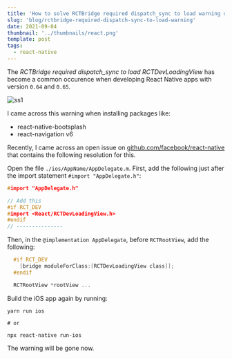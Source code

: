 ```yaml
---
title: 'How to solve RCTBridge required dispatch_sync to load warning on iOS for React Native'
slug: 'blog/rctbridge-required-dispatch-sync-to-load-warning'
date: 2021-09-04
thumbnail: '../thumbnails/react.png'
template: post
tags:
  - react-native
---
```


The _RCTBridge required dispatch_sync to load RCTDevLoadingView_ has become a common occurence when developing React Native apps with version `0.64` and `0.65`.

![ss1](https://i.imgur.com/IqzhnvQ.png)

I came across this warning when installing packages like:

- react-native-bootsplash
- react-navigation v6

Recently, I came across an open issue on [github.com/facebook/react-native](https://github.com/facebook/react-native/issues/16376) that contains the following resolution for this.

Open the file `./ios/AppName/AppDelegate.m`. First, add the following just after the import statement `#import "AppDelegate.h"`:

```c
#import "AppDelegate.h"

// Add this
#if RCT_DEV
#import <React/RCTDevLoadingView.h>
#endif
// ---------------
```

Then, in the `@implementation AppDelegate`, before `RCTRootView`, add the following:

```c
  #if RCT_DEV
    [bridge moduleForClass:[RCTDevLoadingView class]];
  #endif

  RCTRootView *rootView ...
```

Build the iOS app again by running:

```shell
yarn run ios

# or

npx react-native run-ios
```

The warning will be gone now.
